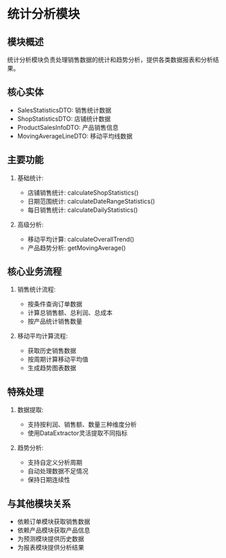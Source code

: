 # 统计分析模块

## 模块概述
统计分析模块负责处理销售数据的统计和趋势分析，提供各类数据报表和分析结果。

## 核心实体
- SalesStatisticsDTO: 销售统计数据
- ShopStatisticsDTO: 店铺统计数据
- ProductSalesInfoDTO: 产品销售信息
- MovingAverageLineDTO: 移动平均线数据

## 主要功能
1. 基础统计:
   - 店铺销售统计: calculateShopStatistics()
   - 日期范围统计: calculateDateRangeStatistics()
   - 每日销售统计: calculateDailyStatistics()

2. 高级分析:
   - 移动平均计算: calculateOverallTrend()
   - 产品趋势分析: getMovingAverage()

## 核心业务流程
1. 销售统计流程:
   - 按条件查询订单数据
   - 计算总销售额、总利润、总成本
   - 按产品统计销售数量

2. 移动平均计算流程:
   - 获取历史销售数据
   - 按周期计算移动平均值
   - 生成趋势图表数据

## 特殊处理
1. 数据提取:
   - 支持按利润、销售额、数量三种维度分析
   - 使用DataExtractor灵活提取不同指标

2. 趋势分析:
   - 支持自定义分析周期
   - 自动处理数据不足情况
   - 保持日期连续性

## 与其他模块关系
- 依赖订单模块获取销售数据
- 依赖产品模块获取产品信息
- 为预测模块提供历史数据
- 为报表模块提供分析结果
